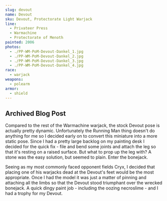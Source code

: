 ```yaml
---
slug: devout
name: Devout
sku: Devout, Protectorate Light Warjack
line:
  - Privateer Press
  - Warmachine
  - Protectorate of Menoth
painted: 2006
photos:
  - ./PP-WM-PoM-Devout-Dankel_1.jpg
  - ./PP-WM-PoM-Devout-Dankel_2.jpg
  - ./PP-WM-PoM-Devout-Dankel_3.jpg
  - ./PP-WM-PoM-Devout-Dankel_4.jpg
race:
  - warjack
weapons:
  - polearm
armor:
  - shield
---
```


## Archived Blog Post

Compared to the rest of the Warmachine warjack, the stock Devout pose is actually pretty dynamic. Unfortunately the Running Man thing doesn't do anything for me so I decided early on to convert this miniature into a more static pose. Since I had a pretty large backlog on my painting desk I decided for the quick fix - file and bend some joints and attach the leg so that it's resting on a raised surface. But what to prop up the leg with? A stone was the easy solution, but seemed to plain. Enter the bonejack.

Seeing as my most commonly faced opponent fields Cryx, I decided that placing one of his warjacks dead at the Devout's feet would be the most appropriate. Once I had the model it was just a matter of pinning and attaching all the limbs so that the Devout stood triumphant over the wrecked bonejack. A quick dingy paint job - including the oozing necroslime - and I had a trophy for my Devout.
